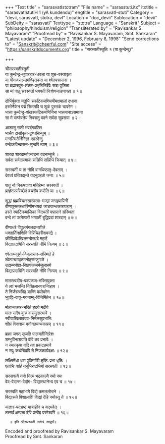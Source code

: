 +++
"Text title" = "sarasvatIstotram"
"File name" = "sarasstuti.itx"
itxtitle = "sarasvatIstutiH 1 (yA kundendu)"
engtitle = "sarasvatI-stuti"
Category = "devii, sarasvatI, stotra, devI"
Location = "doc_devii"
Sublocation = "devii"
SubDeity = "sarasvatI"
Texttype = "stotra"
Language = "Sanskrit"
Subject = "philosophy/hinduism/religion"
"Transliterated by" = "Ravisankar S. Mayavaram"
"Proofread by" = "Ravisankar S. Mayavaram, Smt. Sankaran"
"Latest update" = "December 2, 1996, February 8, 1998"
"Send corrections to" = "Sanskrit@cheerful.com"
"Site access" = "https://sanskritdocuments.org"
title = "सरस्वतीस्तुतिः १ (या कुन्देन्दु)"

+++
  
 श्रीसरस्वतीस्तुती   
या कुन्देन्दु-तुषारहार-धवला या शुभ्र-वस्त्रावृता  
     या वीणावरदण्डमण्डितकरा या श्वेतपद्मासना ।  
या ब्रह्माच्युत-शंकर-प्रभृतिभिर्देवैः सदा पूजिता  
     सा मां पातु सरस्वती भगवती निःशेषजाड्यापहा ॥ १॥  
  
दोर्भिर्युक्ता चतुर्भिः स्फटिकमणिमयीमक्षमालां दधाना  
     हस्तेनैकेन पद्मं सितमपि च शुकं पुस्तकं चापरेण ।  
भासा कुन्देन्दु-शंखस्फटिकमणिनिभा भासमानाऽसमाना  
     सा मे वाग्देवतेयं निवसतु वदने सर्वदा सुप्रसन्ना ॥ २॥  
  
आशासु राशी भवदंगवल्लि  
     भासैव दासीकृत-दुग्धसिन्धुम् ।  
मन्दस्मितैर्निन्दित-शारदेन्दुं  
     वन्देऽरविन्दासन-सुन्दरि त्वाम् ॥ ३॥  
  
शारदा शारदाम्बोजवदना वदनाम्बुजे ।  
सर्वदा सर्वदास्माकं सन्निधिं सन्निधिं क्रियात् ॥ ४॥  
  
सरस्वतीं च तां नौमि वागधिष्ठातृ-देवताम् ।  
देवत्वं प्रतिपद्यन्ते यदनुग्रहतो जनाः ॥ ५॥  
  
पातु नो निकषग्रावा मतिहेम्नः सरस्वती ।  
प्राज्ञेतरपरिच्छेदं वचसैव करोति या ॥ ६॥  
  
शुद्धां ब्रह्मविचारसारपरमा-माद्यां जगद्व्यापिनीं  
     वीणापुस्तकधारिणीमभयदां जाड्यान्धकारापहाम् ।  
हस्ते स्पाटिकमालिकां विदधतीं पद्मासने संस्थितां  
     वन्दे तां परमेश्वरीं भगवतीं बुद्धिप्रदां शारदाम् ॥ ७॥  
  
वीणाधरे विपुलमंगलदानशीले  
     भक्तार्तिनाशिनि विरिंचिहरीशवन्द्ये ।  
कीर्तिप्रदेऽखिलमनोरथदे महार्हे  
     विद्याप्रदायिनि सरस्वति नौमि नित्यम् ॥ ८॥  
  
श्वेताब्जपूर्ण-विमलासन-संस्थिते हे  
     श्वेताम्बरावृतमनोहरमंजुगात्रे ।  
उद्यन्मनोज्ञ-सितपंकजमंजुलास्ये  
     विद्याप्रदायिनि सरस्वति नौमि नित्यम् ॥ ९॥  
  
मातस्त्वदीय-पदपंकज-भक्तियुक्ता  
     ये त्वां भजन्ति निखिलानपरान्विहाय ।  
ते निर्जरत्वमिह यान्ति कलेवरेण  
     भूवह्नि-वायु-गगनाम्बु-विनिर्मितेन ॥ १०॥  
  
मोहान्धकार-भरिते हृदये मदीये  
     मातः सदैव कुरु वासमुदारभावे ।  
स्वीयाखिलावयव-निर्मलसुप्रभाभिः  
     शीघ्रं विनाशय मनोगतमन्धकारम् ॥ ११॥  
  
ब्रह्मा जगत् सृजति पालयतीन्दिरेशः  
     शम्भुर्विनाशयति देवि तव प्रभावैः ।  
न स्यात्कृपा यदि तव प्रकटप्रभावे  
     न स्युः कथंचिदपि ते निजकार्यदक्षाः ॥ १२॥  
  
लक्ष्मिर्मेधा धरा पुष्टिर्गौरी तृष्टिः प्रभा धृतिः ।  
एताभिः पाहि तनुभिरष्टभिर्मां सरस्वती ॥ १३॥  
  
सरसवत्यै नमो नित्यं भद्रकाल्यै नमो नमः  
वेद-वेदान्त-वेदांग- विद्यास्थानेभ्य एव च ॥ १४॥  
  
सरस्वति महाभागे विद्ये कमललोचने ।  
विद्यारूपे विशालाक्षि विद्यां देहि नमोस्तु ते ॥ १५॥  
  
यदक्षर-पदभ्रष्टं मात्राहीनं च यद्भवेत् ।  
तत्सर्वं क्षम्यतां देवि प्रसीद परमेश्वरि ॥ १६॥  
  
      ॥ इति श्रीसरस्वती स्तोत्रं सम्पूर्णं॥  
  
  
Encoded and proofread by Ravisankar S. Mayavaram  
Proofread by Smt. Sankaran  
  
